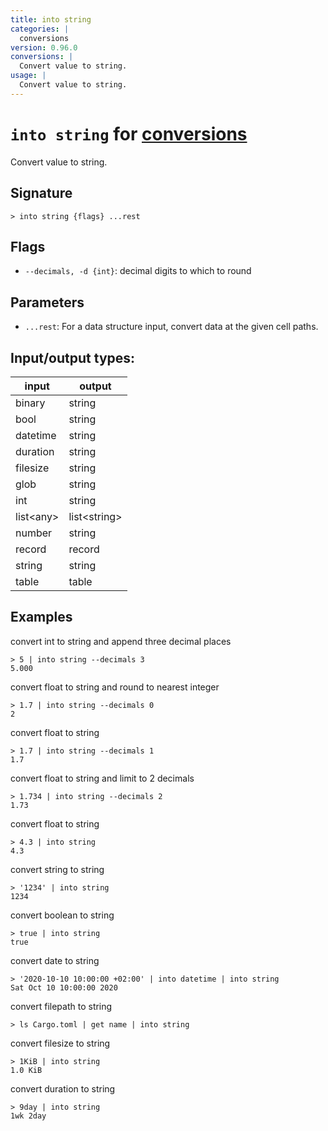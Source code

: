 ```yaml
---
title: into string
categories: |
  conversions
version: 0.96.0
conversions: |
  Convert value to string.
usage: |
  Convert value to string.
---
```

<!-- This file is automatically generated. Please edit the command in https://github.com/nushell/nushell instead. -->

# `into string` for [conversions](/commands/categories/conversions.md)

<div class='command-title'>Convert value to string.</div>

## Signature

```> into string {flags} ...rest```

## Flags

 -  `--decimals, -d {int}`: decimal digits to which to round

## Parameters

 -  `...rest`: For a data structure input, convert data at the given cell paths.


## Input/output types:

| input     | output       |
| --------- | ------------ |
| binary    | string       |
| bool      | string       |
| datetime  | string       |
| duration  | string       |
| filesize  | string       |
| glob      | string       |
| int       | string       |
| list\<any\> | list\<string\> |
| number    | string       |
| record    | record       |
| string    | string       |
| table     | table        |
## Examples

convert int to string and append three decimal places
```nu
> 5 | into string --decimals 3
5.000
```

convert float to string and round to nearest integer
```nu
> 1.7 | into string --decimals 0
2
```

convert float to string
```nu
> 1.7 | into string --decimals 1
1.7
```

convert float to string and limit to 2 decimals
```nu
> 1.734 | into string --decimals 2
1.73
```

convert float to string
```nu
> 4.3 | into string
4.3
```

convert string to string
```nu
> '1234' | into string
1234
```

convert boolean to string
```nu
> true | into string
true
```

convert date to string
```nu
> '2020-10-10 10:00:00 +02:00' | into datetime | into string
Sat Oct 10 10:00:00 2020
```

convert filepath to string
```nu
> ls Cargo.toml | get name | into string

```

convert filesize to string
```nu
> 1KiB | into string
1.0 KiB
```

convert duration to string
```nu
> 9day | into string
1wk 2day
```
